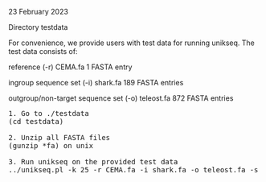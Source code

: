 23 February 2023

Directory testdata

For convenience, we provide users with test data for running unikseq. The test data consists of:

reference (-r)
CEMA.fa
1 FASTA entry

ingroup sequence set (-i)
shark.fa
189 FASTA entries

outgroup/non-target sequence set (-o)
teleost.fa
872 FASTA entries

<pre>
1. Go to ./testdata
(cd testdata)

2. Unzip all FASTA files
(gunzip *fa) on unix

3. Run unikseq on the provided test data
../unikseq.pl -k 25 -r CEMA.fa -i shark.fa -o teleost.fa -s 100 -p 25 -l 1 -u 90
</pre>
